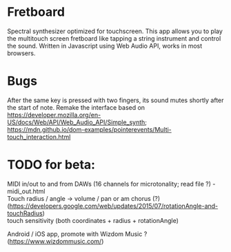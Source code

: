 # Fretboard
Spectral synthesizer optimized for touchscreen.
This app allows you to play the multitouch screen fretboard like tapping a string instrument and control the sound.
Written in Javascript using Web Audio API, works in most browsers.

# Bugs
After the same key is pressed with two fingers, its sound mutes shortly after the start of note.
Remake the interface based on https://developer.mozilla.org/en-US/docs/Web/API/Web_Audio_API/Simple_synth; https://mdn.github.io/dom-examples/pointerevents/Multi-touch_interaction.html

# TODO for beta:
MIDI in/out to and from DAWs (16 channels for microtonality; read file ?) - midi_out.html<br/>
Touch radius / angle -> volume / pan or am chorus (?) (https://developers.google.com/web/updates/2015/07/rotationAngle-and-touchRadius)<br/>
touch sensitivity (both coordinates + radius + rotationAngle)<br/>

Android / iOS app, promote with Wizdom Music ? (https://www.wizdommusic.com/)
